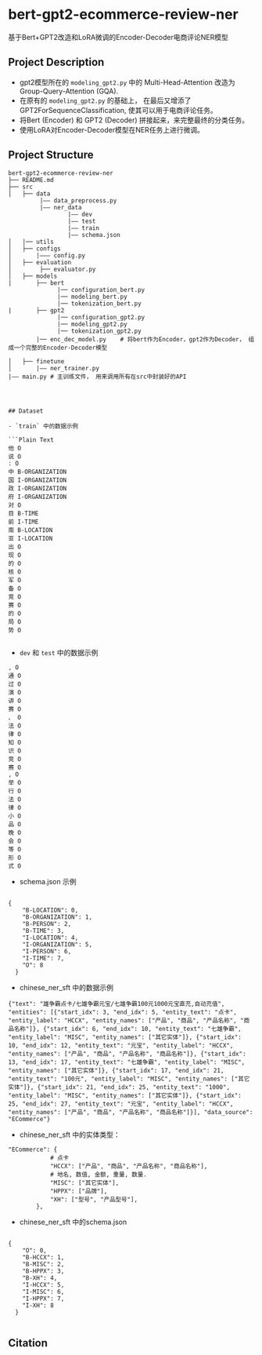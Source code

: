 # bert-gpt2-ecommerce-review-ner
基于Bert+GPT2改造和LoRA微调的Encoder-Decoder电商评论NER模型


## Project Description

- gpt2模型所在的 `modeling_gpt2.py` 中的 Multi-Head-Attention 改造为 Group-Query-Attention (GQA).
- 在原有的 `modeling_gpt2.py` 的基础上， 在最后又增添了 GPT2ForSequenceClassification, 使其可以用于电商评论任务。
- 将Bert (Encoder) 和 GPT2 (Decoder) 拼接起来，来完整最终的分类任务。
- 使用LoRA对Encoder-Decoder模型在NER任务上进行微调。



## Project Structure
```
bert-gpt2-ecommerce-review-ner
├── README.md
├── src
│   ├── data
         |—— data_preprocess.py
         |—— ner_data
                 |—— dev
                 |—— test
                 |—— train
                 |—— schema.json
│   |── utils
│   ├── configs
│       |——— config.py
│   ├── evaluation
│        ├── evaluator.py 
│   ├── models
|       ├── bert
              |── configuration_bert.py
              |── modeling_bert.py
              |── tokenization_bert.py
|       ├── gpt2
              |── configuration_gpt2.py
              |── modeling_gpt2.py
              |── tokenization_gpt2.py
        |── enc_dec_model.py    # 将bert作为Encoder，gpt2作为Decoder， 组成一个完整的Encoder-Decoder模型
 
│   ├── finetune
│       |—— ner_trainer.py 
|—— main.py # 主训练文件， 用来调用所有在src中封装好的API




## Dataset

- `train` 中的数据示例

```Plain Text
他 O
说 O
: O
中 B-ORGANIZATION
国 I-ORGANIZATION
政 I-ORGANIZATION
府 I-ORGANIZATION
对 O
目 B-TIME
前 I-TIME
南 B-LOCATION
亚 I-LOCATION
出 O
现 O
的 O
核 O
军 O
备 O
竞 O
赛 O
的 O
局 O
势 O


```

- `dev` 和 `test` 中的数据示例
```Plain Text
, O
通 O
过 O
演 O
讲 O
赛 O
、 O
法 O
律 O
知 O
识 O
竞 O
赛 O
, O
举 O
行 O
法 O
律 O
小 O
品 O
晚 O
会 O
等 O
形 O
式 O

```


- schema.json 示例

```Plain Text

{
    "B-LOCATION": 0,
    "B-ORGANIZATION": 1,
    "B-PERSON": 2,
    "B-TIME": 3,
    "I-LOCATION": 4,
    "I-ORGANIZATION": 5,
    "I-PERSON": 6,
    "I-TIME": 7,
    "O": 8
  }

```



- chinese_ner_sft 中的数据示例

```Plain Text
{"text": "雄争霸点卡/七雄争霸元宝/七雄争霸100元1000元宝直充,自动充值", "entities": [{"start_idx": 3, "end_idx": 5, "entity_text": "点卡", "entity_label": "HCCX", "entity_names": ["产品", "商品", "产品名称", "商品名称"]}, {"start_idx": 6, "end_idx": 10, "entity_text": "七雄争霸", "entity_label": "MISC", "entity_names": ["其它实体"]}, {"start_idx": 10, "end_idx": 12, "entity_text": "元宝", "entity_label": "HCCX", "entity_names": ["产品", "商品", "产品名称", "商品名称"]}, {"start_idx": 13, "end_idx": 17, "entity_text": "七雄争霸", "entity_label": "MISC", "entity_names": ["其它实体"]}, {"start_idx": 17, "end_idx": 21, "entity_text": "100元", "entity_label": "MISC", "entity_names": ["其它实体"]}, {"start_idx": 21, "end_idx": 25, "entity_text": "1000", "entity_label": "MISC", "entity_names": ["其它实体"]}, {"start_idx": 25, "end_idx": 27, "entity_text": "元宝", "entity_label": "HCCX", "entity_names": ["产品", "商品", "产品名称", "商品名称"]}], "data_source": "ECommerce"}

```

- chinese_ner_sft 中的实体类型：
```
"ECommerce": {
            # 点卡
            "HCCX": ["产品", "商品", "产品名称", "商品名称"],
            # 地名, 数值, 金额, 重量, 数量.
            "MISC": ["其它实体"],
            "HPPX": ["品牌"],
            "XH": ["型号", "产品型号"],
        },

```

- chinese_ner_sft 中的schema.json
```

{
    "O": 0,
    "B-HCCX": 1,
    "B-MISC": 2,
    "B-HPPX": 3,
    "B-XH": 4,
    "I-HCCX": 5,
    "I-MISC": 6,
    "I-HPPX": 7,
    "I-XH": 8
  }


```

## Citation






